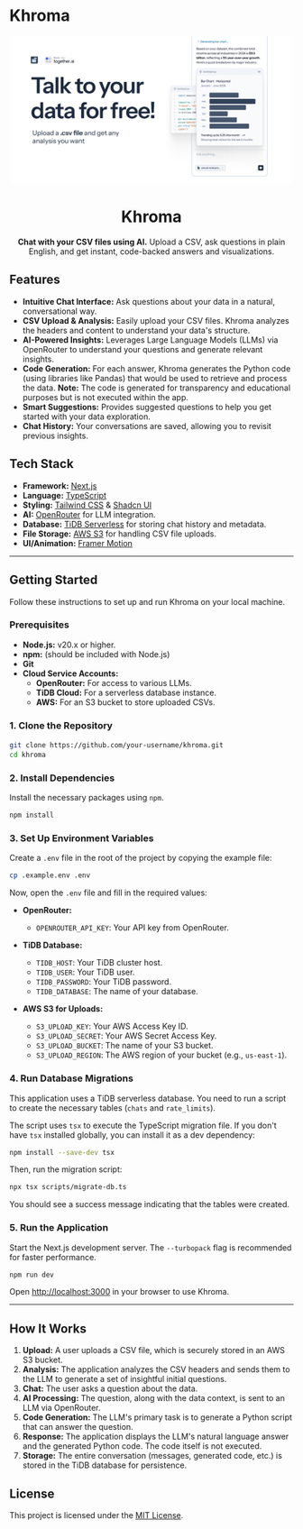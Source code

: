 # Khroma

<div align="center">
    <img src="./public/og.jpg" alt="Khroma OG Image" width="500">
    <h1>Khroma</h1>
    <p>
        <strong>Chat with your CSV files using AI.</strong> Upload a CSV, ask questions in plain English, and get instant, code-backed answers and visualizations.
    </p>
</div>

## Features

- **Intuitive Chat Interface:** Ask questions about your data in a natural, conversational way.
- **CSV Upload & Analysis:** Easily upload your CSV files. Khroma analyzes the headers and content to understand your data's structure.
- **AI-Powered Insights:** Leverages Large Language Models (LLMs) via OpenRouter to understand your questions and generate relevant insights.
- **Code Generation:** For each answer, Khroma generates the Python code (using libraries like Pandas) that would be used to retrieve and process the data. **Note:** The code is generated for transparency and educational purposes but is not executed within the app.
- **Smart Suggestions:** Provides suggested questions to help you get started with your data exploration.
- **Chat History:** Your conversations are saved, allowing you to revisit previous insights.

## Tech Stack

- **Framework:** [Next.js](https://nextjs.org/)
- **Language:** [TypeScript](https://www.typescriptlang.org/)
- **Styling:** [Tailwind CSS](https://tailwindcss.com/) & [Shadcn UI](https://ui.shadcn.com/)
- **AI:** [OpenRouter](https://openrouter.ai/) for LLM integration.
- **Database:** [TiDB Serverless](https://www.pingcap.com/tidb-serverless/) for storing chat history and metadata.
- **File Storage:** [AWS S3](https://aws.amazon.com/s3/) for handling CSV file uploads.
- **UI/Animation:** [Framer Motion](https://www.framer.com/motion/)

---

## Getting Started

Follow these instructions to set up and run Khroma on your local machine.

### Prerequisites

- **Node.js:** v20.x or higher.
- **npm:** (should be included with Node.js)
- **Git**
- **Cloud Service Accounts:**
    - **OpenRouter:** For access to various LLMs.
    - **TiDB Cloud:** For a serverless database instance.
    - **AWS:** For an S3 bucket to store uploaded CSVs.

### 1. Clone the Repository

```bash
git clone https://github.com/your-username/khroma.git
cd khroma
```

### 2. Install Dependencies

Install the necessary packages using `npm`.

```bash
npm install
```

### 3. Set Up Environment Variables

Create a `.env` file in the root of the project by copying the example file:

```bash
cp .example.env .env
```

Now, open the `.env` file and fill in the required values:

- **OpenRouter:**
  - `OPENROUTER_API_KEY`: Your API key from OpenRouter.

- **TiDB Database:**
  - `TIDB_HOST`: Your TiDB cluster host.
  - `TIDB_USER`: Your TiDB user.
  - `TIDB_PASSWORD`: Your TiDB password.
  - `TIDB_DATABASE`: The name of your database.

- **AWS S3 for Uploads:**
  - `S3_UPLOAD_KEY`: Your AWS Access Key ID.
  - `S3_UPLOAD_SECRET`: Your AWS Secret Access Key.
  - `S3_UPLOAD_BUCKET`: The name of your S3 bucket.
  - `S3_UPLOAD_REGION`: The AWS region of your bucket (e.g., `us-east-1`).

### 4. Run Database Migrations

This application uses a TiDB serverless database. You need to run a script to create the necessary tables (`chats` and `rate_limits`).

The script uses `tsx` to execute the TypeScript migration file. If you don't have `tsx` installed globally, you can install it as a dev dependency:
```bash
npm install --save-dev tsx
```

Then, run the migration script:

```bash
npx tsx scripts/migrate-db.ts
```

You should see a success message indicating that the tables were created.

### 5. Run the Application

Start the Next.js development server. The `--turbopack` flag is recommended for faster performance.

```bash
npm run dev
```

Open [http://localhost:3000](http://localhost:3000) in your browser to use Khroma.

---

## How It Works

1.  **Upload:** A user uploads a CSV file, which is securely stored in an AWS S3 bucket.
2.  **Analysis:** The application analyzes the CSV headers and sends them to the LLM to generate a set of insightful initial questions.
3.  **Chat:** The user asks a question about the data.
4.  **AI Processing:** The question, along with the data context, is sent to an LLM via OpenRouter.
5.  **Code Generation:** The LLM's primary task is to generate a Python script that can answer the question.
6.  **Response:** The application displays the LLM's natural language answer and the generated Python code. The code itself is not executed.
7.  **Storage:** The entire conversation (messages, generated code, etc.) is stored in the TiDB database for persistence.

## License

This project is licensed under the [MIT License](./LICENSE).
